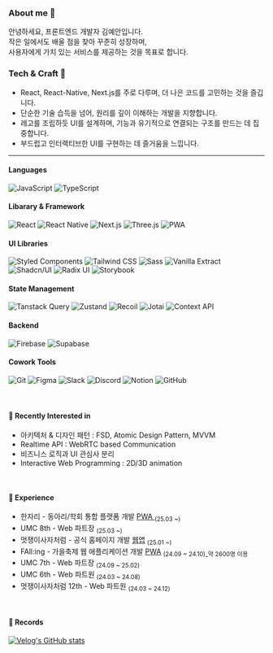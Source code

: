 ### About me 👋
안녕하세요, 프론트엔드 개발자 김예안입니다. <br>
작은 일에서도 배울 점을 찾아 꾸준히 성장하며, <br> 사용자에게 가치 있는 
서비스를 제공하는 것을 목표로 합니다.

### Tech & Craft  🫧
- React, React-Native, Next.js를 주로 다루며, 더 나은 코드를 고민하는 것을 즐깁니다.
- 단순한 기술 습득을 넘어, 원리를 깊이 이해하는 개발을 지향합니다.
- 레고를 조립하듯 UI를 설계하며, 기능과 유기적으로 연결되는 구조를 만드는 데 집중합니다.
- 부드럽고 인터랙티브한 UI를 구현하는 데 즐거움을 느낍니다.

---

#### Languages
<div>
<img src="https://img.shields.io/badge/JavaScript-D8EFFF?style=flat&logo=javascript&logoColor=gray" alt="JavaScript"/>
<img src="https://img.shields.io/badge/TypeScript-D8EFFF?style=flat&logo=typescript&logoColor=black" alt="TypeScript"/>
</div>

#### Libarary & Framework
<div>
  <img src="https://img.shields.io/badge/React-B7D4FF?style=flat&logo=react&logoColor=black" alt="React"/>
  <img src="https://img.shields.io/badge/React_Native-B7D4FF?style=flat&logo=react&logoColor=black" alt="React Native"/>
  <img src="https://img.shields.io/badge/Next.js-B7D4FF?style=flat&logo=nextdotjs&logoColor=black" alt="Next.js"/>
  <img src="https://img.shields.io/badge/Three.js-B7D4FF?style=flat&logo=threedotjs&logoColor=black" alt="Three.js"/>
    <img src="https://img.shields.io/badge/PWA-B7D4FF?style=flat&logo=pwa&logoColor=black" alt="PWA"/>
</div>

#### UI Libraries

<div>
<img src="https://img.shields.io/badge/Styled Components-E6CDFF?style=flat&logo=styled-components&logoColor=black" alt="Styled Components"/>
<img src="https://img.shields.io/badge/Tailwind CSS-E6CDFF?style=flat&logo=tailwindcss&logoColor=black" alt="Tailwind CSS"/>
<img src="https://img.shields.io/badge/Sass-E6CDFF?style=flat&logo=sass&logoColor=black" alt="Sass"/>
<img src="https://img.shields.io/badge/🍦 Vanilla Extract-E6CDFF?style=flat&logo=none&logoColor=black" alt="Vanilla Extract"/>
<img src="https://img.shields.io/badge/shadcn/ui-E6CDFF?style=flat&logo=shadcn/ui&logoColor=black" alt="Shadcn/UI"/>
<img src="https://img.shields.io/badge/Radix UI-E6CDFF?style=flat&logo=radix-ui&logoColor=black" alt="Radix UI"/>
<img src="https://img.shields.io/badge/Storybook-E6CDFF?style=flat&logo=storybook&logoColor=black" alt="Storybook"/>
<!-- <img src="https://img.shields.io/badge/CSS Modules-E6CDFF?style=flat&logo=css3&logoColor=black" alt="CSS Modules"/> -->
<!--   <img src="https://img.shields.io/badge/Chakra-CDE1FF?logo=chakraUi&logoColor=black&style=flat" alt="Chakra"/>
  <img src="https://img.shields.io/badge/Material UI-CDE1FF?style=flat&logo=mui&logoColor=black" alt="Material UI"/>
  <img src="https://img.shields.io/badge/Bootstrap-CDE1FF?style=flat&logo=bootstrap&logoColor=black" alt="Bootstrap"/> -->
</div>


#### State Management

<div>
  <img src="https://img.shields.io/badge/Tanstack Query-D1F4EF?style=flat&logo=reactquery&logoColor=black" alt="Tanstack Query"/>
  <img src="https://img.shields.io/badge/🐻 Zustand-D1F4EF?style=flat&logo=none&logoColor=black" alt="Zustand"/>
  <img src="https://img.shields.io/badge/Recoil-D1F4EF?style=flat&logo=recoil&logoColor=black" alt="Recoil"/>
  <img src="https://img.shields.io/badge/👻 Jotai-D1F4EF?style=flat&logo=jotai&logoColor=black" alt="Jotai"/>
  <img src="https://img.shields.io/badge/Context_API-D1F4EF?style=flat&logo=react&logoColor=black" alt="Context API"/>
</div>


#### Backend
<div>
 <img src="https://img.shields.io/badge/Firebase-FEFCD7?style=flat&logo=firebase&logoColor=black" alt="Firebase"/>
  <img src="https://img.shields.io/badge/Supabase-FEFCD7?style=flat&logo=supabase&logoColor=black" alt="Supabase"/>
<!--   <img src="https://img.shields.io/badge/Fetch API-FEFCD7?style=flat&logo=iCloud&logoColor=black" alt="Fetch API"/>
  <img src="https://img.shields.io/badge/Axios-FEFCD7?style=flat&logo=axios&logoColor=black" alt="Axios"/>
  <img src="https://img.shields.io/badge/Vercel-FEFCD7?style=flat&logo=vercel&logoColor=black" alt="Vercel"/>
 <img src="https://img.shields.io/badge/Firebase Authentication-FEFCD7?style=flat&logo=firebase&logoColor=black" alt="Firebase Authentication"/> -->
</div>


#### Cowork Tools

<div>
<!--   <img src="https://img.shields.io/badge/Storybook-D8EFFF?style=flat&logo=storybook&logoColor=black" alt="Storybook"/> -->
  <img src="https://img.shields.io/badge/Git-FAD4D4?style=flat&logo=git&logoColor=black" alt="Git"/>
  <img src="https://img.shields.io/badge/Figma-FAD4D4?style=flat&logo=Figma&logoColor=black" alt="Figma"/>
  <img src="https://img.shields.io/badge/Slack-FAD4D4?style=flat&logo=Slack&logoColor=black" alt="Slack"/>
  <img src="https://img.shields.io/badge/Discord-FAD4D4?style=flat&logo=Discord&logoColor=black" alt="Discord"/>
  <img src="https://img.shields.io/badge/Notion-FAD4D4?style=flat&logo=Notion&logoColor=black" alt="Notion"/>
  <img src="https://img.shields.io/badge/GitHub-FAD4D4?style=flat&logo=GitHub&logoColor=black" alt="GitHub"/>
</div>

<br>
<br>

<!-- #### ✨ Frontend -->

<!-- <img src="https://img.shields.io/badge/JavaScript-F7DF1E?style=for-the-badge&logo=JavaScript&logoColor=white" alt="JavaScript Badge"> -->
<!-- <img src="https://img.shields.io/badge/TypeScript-007ACC?style=for-the-badge&logo=typescript&logoColor=white" alt="TypeScript Badge"> -->
<!-- <img src="https://img.shields.io/badge/React-20232A?style=for-the-badge&logo=react&logoColor=61DAFB" alt="React Badge"> -->
<!-- <img src="https://img.shields.io/badge/React_Native-20232A?style=for-the-badge&logo=react&logoColor=61DAFB" alt="React Native Badge"> -->
<!-- <img src="https://img.shields.io/badge/Next.js-000?logo=nextdotjs&logoColor=fff&style=for-the-badge" alt="Next.js Badge"> -->
<!-- <img src="https://img.shields.io/badge/Recoil-3578E5?style=for-the-badge&logo=Recoil&logoColor=white" alt="Recoil Badge"> -->
<!-- <img src="https://img.shields.io/badge/TanStack_Query-FF4154?style=for-the-badge&logo=React-Query&logoColor=white" alt="TanStack Query Badge"> -->
<!-- <img src="https://img.shields.io/badge/Zustand-8D6E63?style=for-the-badge&logoColor=white" alt="Zustand Badge"> -->
<!-- <img src="https://img.shields.io/badge/Context%20API-61DAFB?style=for-the-badge&logo=react&logoColor=white" alt="Context API Badge"> -->
<!-- <img src="https://img.shields.io/badge/PWA-5A0FC8?style=for-the-badge&logo=pwa&logoColor=white" alt="PWA Badge"> -->

<!-- #### 🎨 Style -->
<!-- <img src="https://img.shields.io/badge/styled--components-DB7093?style=for-the-badge&logo=styled-components&logoColor=white" alt="Styled Components Badge"> -->
<!-- <img src="https://img.shields.io/badge/Tailwind_CSS-38B2AC?style=for-the-badge&logo=tailwind-css&logoColor=white" alt="Tailwind CSS Badge"> -->
<!-- <img src="https://img.shields.io/badge/Sass-CC6699?style=for-the-badge&logo=sass&logoColor=white" alt="Sass Badge"> -->
<!-- <img src="https://img.shields.io/badge/Vanilla_Extract-80CBC4?style=for-the-badge&logoColor=white" alt="Vanilla Extract Badge"> -->
<!-- <img src="https://img.shields.io/badge/CSS%20Module-1572B6?style=for-the-badge&logo=css3&logoColor=white" alt="CSS Module Badge"> -->
<!-- <img src="https://img.shields.io/badge/shadcn/ui-000000?style=for-the-badge&logoColor=white" alt="shadcn/ui Badge"> -->

<!-- #### ⚙️ Backend -->
<!-- <img src="https://img.shields.io/badge/Supabase-181818?style=for-the-badge&logo=supabase&logoColor=3ECF8E" alt="Supabase Badge"> -->
<!-- <img src="https://img.shields.io/badge/Firebase-FFCA28?style=for-the-badge&logo=firebase&logoColor=039BE5" alt="Firebase Badge"> -->




#### 🎯 Recently Interested in
- 아키텍처 & 디자인 패턴 : FSD, Atomic Design Pattern, MVVM
- Realtime API :  WebRTC based Communication
- 비즈니스 로직과 UI 관심사 분리 
- Interactive Web Programming : 2D/3D animation

<br>

#### 🥇 Experience
- 한자리 - 동아리/학회 통합 플랫폼 개발 <a href="https://hanjari.site/">PWA </a> <sub> (25.03 ~) </sub>
- UMC 8th - Web 파트장 <sub> (25.03 ~) </sub>
- 멋쟁이사자처럼 - 공식 홈페이지 개발 <a href="https://ericalion.vercel.app/">웹앱</a> <sub> (25.01 ~) </sub>
- FAll:ing - 가을축제 웹 애플리케이션 개발 <a href="https://falling-erica.web.app/">PWA</a> <sub> (24.09 ~ 24.10)_약 2600명 이용 </sub>
- UMC 7th - Web 파트장 <sub>(24.09 ~ 25.02)</sub>
- UMC 6th - Web 파트원 <sub>(24.03 ~ 24.08)</sub>
- 멋쟁이사자처럼 12th - Web 파트원 <sub>(24.03 ~ 24.12)</sub>

<br>

#### 📄 Records

[![Velog's GitHub stats](https://velog-readme-stats.vercel.app/api?name=vlmbuyd)](https://velog.io/@vlmbuyd/UI-%EA%B3%84%EC%B8%B5-%EC%84%A4%EA%B3%84-FSD-Atomic-Design-Pattern-%EC%A0%81%EC%9A%A9%EA%B8%B0-2a3rothv)
